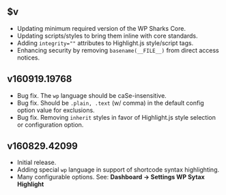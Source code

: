 ## $v

- Updating minimum required version of the WP Sharks Core.
- Updating scripts/styles to bring them inline with core standards.
- Adding `integrity=""` attributes to Highlight.js style/script tags.
- Enhancing security by removing `basename(__FILE__)` from direct access notices.

## v160919.19768

- Bug fix. The `wp` language should be caSe-insensitive.
- Bug fix. Should be `.plain, .text` (w/ comma) in the default config option value for exclusions.
- Bug fix. Removing `inherit` styles in favor of Highlight.js style selection or configuration option.

## v160829.42099

- Initial release.
- Adding special `wp` language in support of shortcode syntax highlighting.
- Many configurable options. See: **Dashboard → Settings WP Sytax Highlight**
